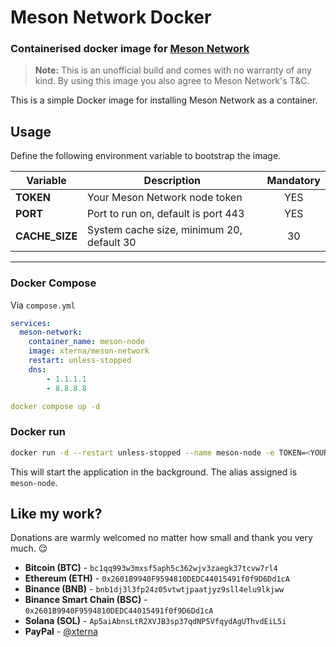 # Meson Network Docker

### Containerised docker image for [Meson Network](https://https://www.meson.network)

>**Note:** This is an unofficial build and comes with no warranty of any kind. By using this image you also agree to Meson Network's T&C.

This is a simple Docker image for installing Meson Network as a container.

## Usage
Define the following environment variable to bootstrap the image.

Variable | Description | Mandatory |
| --- | --- | :---: |
| **TOKEN**      | Your Meson Network node token             | YES |
| **PORT**       | Port to run on, default is port 443       | YES |
| **CACHE_SIZE** | System cache size, minimum 20, default 30 | 30 |

---
### Docker Compose
Via `compose.yml`
```yaml
services:
  meson-network:
    container_name: meson-node
    image: xterna/meson-network
    restart: unless-stopped
    dns:
        - 1.1.1.1
        - 8.8.8.8
```
```yaml
docker compose up -d
```

### Docker run
```sh
docker run -d --restart unless-stopped --name meson-node -e TOKEN=<YOUR_TOKEN> -e PORT=443 -e CACHE_SIZE=30 xterna/meson-network
```
This will start the application in the background. The alias assigned is `meson-node`.

## Like my work?
Donations are warmly welcomed no matter how small and thank you very much. 😌
- **Bitcoin (BTC)** - `bc1qq993w3mxsf5aph5c362wjv3zaegk37tcvw7rl4`
- **Ethereum (ETH)** - `0x2601B9940F9594810DEDC44015491f0f9D6Dd1cA`
- **Binance (BNB)** - `bnb1dj3l3fp24z05vtwtjpaatjyz9sll4elu9lkjww`
- **Binance Smart Chain (BSC)** - `0x2601B9940F9594810DEDC44015491f0f9D6Dd1cA`
- **Solana (SOL)** - `Ap5aiAbnsLtR2XVJB3sp37qdNP5VfqydAgUThvdEiL5i`
- **PayPal** - [@xterna](https://paypal.me/xterna)

